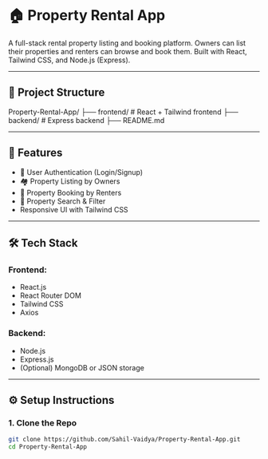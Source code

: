 # 🏠 Property Rental App

A full-stack rental property listing and booking platform. Owners can list their properties and renters can browse and book them. Built with React, Tailwind CSS, and Node.js (Express).

---

## 📁 Project Structure

Property-Rental-App/
├── frontend/ # React + Tailwind frontend
├── backend/ # Express backend
├── README.md 


---

## 🚀 Features

- 🔐 User Authentication (Login/Signup)
- 🏘️ Property Listing by Owners
- 📅 Property Booking by Renters
- 🔎 Property Search & Filter
- Responsive UI with Tailwind CSS

---

## 🛠️ Tech Stack

### Frontend:
- React.js
- React Router DOM
- Tailwind CSS
- Axios

### Backend:
- Node.js
- Express.js
- (Optional) MongoDB or JSON storage

---

## ⚙️ Setup Instructions

### 1. Clone the Repo

```bash
git clone https://github.com/Sahil-Vaidya/Property-Rental-App.git
cd Property-Rental-App
